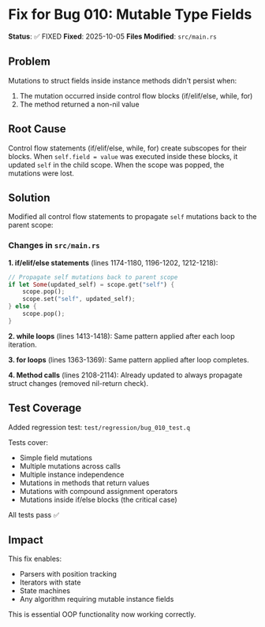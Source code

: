 # Fix for Bug 010: Mutable Type Fields

**Status**: ✅ FIXED
**Fixed**: 2025-10-05
**Files Modified**: `src/main.rs`

## Problem

Mutations to struct fields inside instance methods didn't persist when:
1. The mutation occurred inside control flow blocks (if/elif/else, while, for)
2. The method returned a non-nil value

## Root Cause

Control flow statements (if/elif/else, while, for) create subscopes for their blocks. When `self.field = value` was executed inside these blocks, it updated `self` in the child scope. When the scope was popped, the mutations were lost.

## Solution

Modified all control flow statements to propagate `self` mutations back to the parent scope:

### Changes in `src/main.rs`

**1. if/elif/else statements** (lines 1174-1180, 1196-1202, 1212-1218):
```rust
// Propagate self mutations back to parent scope
if let Some(updated_self) = scope.get("self") {
    scope.pop();
    scope.set("self", updated_self);
} else {
    scope.pop();
}
```

**2. while loops** (lines 1413-1418):
Same pattern applied after each loop iteration.

**3. for loops** (lines 1363-1369):
Same pattern applied after loop completes.

**4. Method calls** (lines 2108-2114):
Already updated to always propagate struct changes (removed nil-return check).

## Test Coverage

Added regression test: `test/regression/bug_010_test.q`

Tests cover:
- Simple field mutations
- Multiple mutations across calls
- Multiple instance independence
- Mutations in methods that return values
- Mutations with compound assignment operators
- Mutations inside if/else blocks (the critical case)

All tests pass ✅

## Impact

This fix enables:
- Parsers with position tracking
- Iterators with state
- State machines
- Any algorithm requiring mutable instance fields

This is essential OOP functionality now working correctly.
